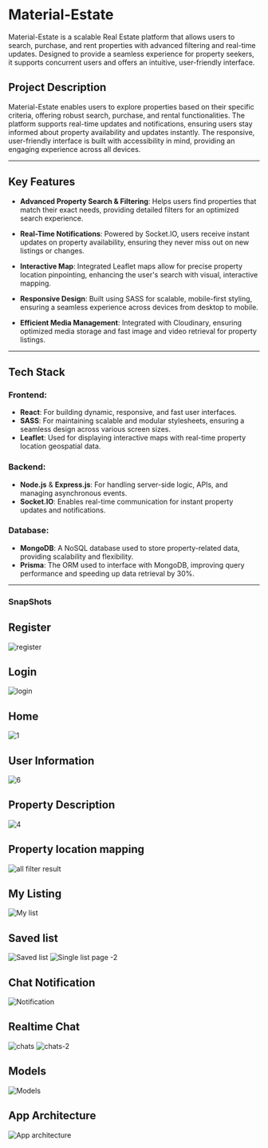 # Material-Estate 

Material-Estate is a scalable Real Estate platform that allows users to search, purchase, and rent properties with advanced filtering and real-time updates. Designed to provide a seamless experience for property seekers, it supports concurrent users and offers an intuitive, user-friendly interface.

## Project Description

Material-Estate enables users to explore properties based on their specific criteria, offering robust search, purchase, and rental functionalities. The platform supports real-time updates and notifications, ensuring users stay informed about property availability and updates instantly. The responsive, user-friendly interface is built with accessibility in mind, providing an engaging experience across all devices.

---

## Key Features

- **Advanced Property Search & Filtering**: Helps users find properties that match their exact needs, providing detailed filters for an optimized search experience.
  
- **Real-Time Notifications**: Powered by Socket.IO, users receive instant updates on property availability, ensuring they never miss out on new listings or changes.

- **Interactive Map**: Integrated Leaflet maps allow for precise property location pinpointing, enhancing the user's search with visual, interactive mapping.

- **Responsive Design**: Built using SASS for scalable, mobile-first styling, ensuring a seamless experience across devices from desktop to mobile.

- **Efficient Media Management**: Integrated with Cloudinary, ensuring optimized media storage and fast image and video retrieval for property listings.

---

## Tech Stack

### Frontend:
- **React**: For building dynamic, responsive, and fast user interfaces.
- **SASS**: For maintaining scalable and modular stylesheets, ensuring a seamless design across various screen sizes.
- **Leaflet**: Used for displaying interactive maps with real-time property location geospatial data.

### Backend:
- **Node.js** & **Express.js**: For handling server-side logic, APIs, and managing asynchronous events.
- **Socket.IO**: Enables real-time communication for instant property updates and notifications.

### Database:
- **MongoDB**: A NoSQL database used to store property-related data, providing scalability and flexibility.
- **Prisma**: The ORM used to interface with MongoDB, improving query performance and speeding up data retrieval by 30%.

---

### SnapShots


## **Register**
![register](https://github.com/user-attachments/assets/b3b159e3-2814-48d6-ad60-0a6fcfd676fe)
## **Login**
![login](https://github.com/user-attachments/assets/203cb76c-6044-4fc8-867c-a24272b50d4a)
## **Home**
![1](https://github.com/user-attachments/assets/c90100d4-64db-4726-8137-9f8132e75fb7)
## **User Information**
![6](https://github.com/user-attachments/assets/7d25ef6d-ce6d-4e42-a538-4589c24e3981)
## **Property Description**
![4](https://github.com/user-attachments/assets/5198684c-4d80-44cd-acf9-4b89a3b20c81)
## **Property location mapping**
![all filter result ](https://github.com/user-attachments/assets/4b78a2aa-6cc7-49db-b4a1-915e85daa4ce)
## **My Listing**
![My list](https://github.com/user-attachments/assets/f78bbae0-1ea6-48ed-8745-f2cc973df98f)
## **Saved list**
![Saved list](https://github.com/user-attachments/assets/de72be72-4188-4be7-9822-cea7575dcc52)
![Single list page -2](https://github.com/user-attachments/assets/0331f3ce-eb20-4563-b0e9-deeeef686e19)
## **Chat Notification**
![Notification](https://github.com/user-attachments/assets/ad7b3ded-8df7-4b09-8bcb-371007fc033d)
## **Realtime Chat**
![chats](https://github.com/user-attachments/assets/e8e28611-cdd7-46ee-8ef0-44e5e3beb033)
![chats-2](https://github.com/user-attachments/assets/06a276a8-199c-4e00-80f5-48980cf189b9)

## **Models**
![Models ](https://github.com/user-attachments/assets/1a67575c-7331-4a63-8dfa-7bc48af2d419)

## App **Architecture**
![App architecture](https://github.com/user-attachments/assets/095a28a0-61fe-4b21-987d-2ace61657bee)


